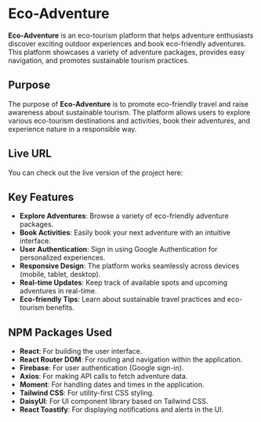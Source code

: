 # Eco-Adventure

**Eco-Adventure** is an eco-tourism platform that helps adventure enthusiasts discover exciting outdoor experiences and book eco-friendly adventures. This platform showcases a variety of adventure packages, provides easy navigation, and promotes sustainable tourism practices.

## Purpose
The purpose of **Eco-Adventure** is to promote eco-friendly travel and raise awareness about sustainable tourism. The platform allows users to explore various eco-tourism destinations and activities, book their adventures, and experience nature in a responsible way.

## Live URL
You can check out the live version of the project here:  
<a href="https://ecoadventureexpo32.surge.sh"></a>

## Key Features
- **Explore Adventures**: Browse a variety of eco-friendly adventure packages.
- **Book Activities**: Easily book your next adventure with an intuitive interface.
- **User Authentication**: Sign in using Google Authentication for personalized experiences.
- **Responsive Design**: The platform works seamlessly across devices (mobile, tablet, desktop).
- **Real-time Updates**: Keep track of available spots and upcoming adventures in real-time.
- **Eco-friendly Tips**: Learn about sustainable travel practices and eco-tourism benefits.

## NPM Packages Used
- **React**: For building the user interface.
- **React Router DOM**: For routing and navigation within the application.
- **Firebase**: For user authentication (Google sign-in).
- **Axios**: For making API calls to fetch adventure data.
- **Moment**: For handling dates and times in the application.
- **Tailwind CSS**: For utility-first CSS styling.
- **DaisyUI**: For UI component library based on Tailwind CSS.
- **React Toastify**: For displaying notifications and alerts in the UI.


